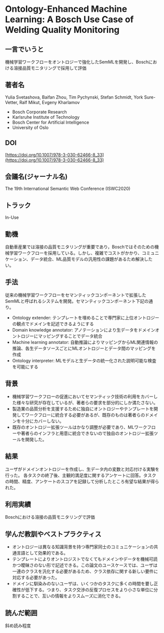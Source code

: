 # Ontology-Enhanced Machine Learning: A Bosch Use Case of Welding Quality Monitoring
## 一言でいうと
機械学習ワークフローをオントロジーで強化したSemMLを開発し、Boschにおける溶接品質モニタリングで採用して評価
## 著者名
Yulia Svetashova, Baifan Zhou, Tim Pychynski, Stefan Schmidt, York Sure-Vetter, Ralf Mikut, Evgeny Kharlamov
- Bosch Corporate Research
- Karlsruhe Institute of Technology
- Bosch Center for Artificial Intelligence
- University of Oslo
## DOI
[https://doi.org/10.1007/978-3-030-62466-8_33](https://doi.org/10.1007/978-3-030-62466-8_33)
## 会議名(ジャーナル名)                                                                                                                                                         
The 19th International Semantic Web Conference (ISWC2020)
## トラック                                                                                                                                                              
In-Use
## 動機
自動車産業では溶接の品質モニタリングが重要であり，Boschではそのための機械学習ワークフローを採用している。しかし、複雑でコストがかかり、コミュニケーション、データ統合、ML品質モデルの汎用性の課題があるため解決したい。
## 手法
従来の機械学習ワークフローをセマンティックコンポーネントで拡張したSemMLと呼ばれるシステムを開発。セマンティックコンポーネント下記の通り。  
- Ontology extender: テンプレートを埋めることで専門家に上位オントロジーの観点でドメインを記述できるようにする  
- Domain knowledge annotator: アノテーションにより生データをドメインオントロジーにマッピングすることでデータ統合  
- Machine learning annotator: 自動推論によりマッピングからML関連情報の推論、各生データソースごとにMLオントロジーとデータ間のマッピングを作成  
- Ontology interpreter: MLモデルと生データの統一化された説明可能な検査を可能にする
## 背景
- 機械学習ワークフローの促進においてセマンティック技術の利用をカバーした様々な研究が存在しているが、著者らの要求を部分的にしか満たさない。
- 製造業の品質分析を支援するために独自にオントロジーやテンプレートを開発してワークフローに統合する必要があるが、既存のものは著者らのドメインを十分にカバーしない。
- 既存のオントロジー拡張ツールはかなり調整が必要であり、MLワークフローや著者らのインフラと用意に統合できないので独自のオントロジー拡張ツールを開発した。
## 結果
ユーザがドメインオントロジーを作成し、生データ内の変数と対応付ける実験を行った。
各タスクの終了後、主観的満足度に関するアンケートに回答。タスクの時間、精度、アンケートのスコアを記録して分析したところ有望な結果が得られた。
## 利用実績
Boschにおける溶接の品質モニタリングで評価
## 学んだ教訓やベストプラクティス
- オントロジーは異なる知識背景を持つ専門家同士のコミュニケーションの共通言語として効果的である。
- テンプレートによりオントロジストでなくてもドメインやデータを機械可読かつ曖昧さのない形で記述できる。この論文のユースケースでは、ユーザは一連のクラスを汎化する必要があるため、クラス依存に関する新しい要件に対応する必要があった。
- ドメインに馴染みのないユーザは、いくつかのタスクに多くの時間を要し正確性が低下する。つまり、タスク交渉の反復プロセスをより小さな単位に分割することで、互いの情報をよりスムーズに消化できる。
## 読んだ範囲
斜め読み程度
